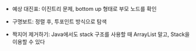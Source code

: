 - 예상 대진표: 이진트리 문제, bottom up 형태로 부모 노드를 확인

- 구명보트: 정렬 후, 투포인트 방식으로 탐색  

- 짝지어 제거하기: Java에서도 stack 구조를 사용할 때 ArrayList 말고, Stack을 이용할 수 있다
